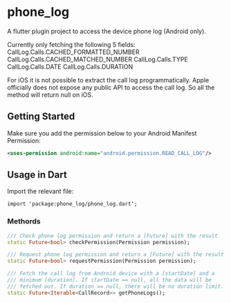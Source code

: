 # phone_log

A flutter plugin project to access the device phone log (Android only).

Currently only fetching the following 5 fields:
    CallLog.Calls.CACHED_FORMATTED_NUMBER
    CallLog.Calls.CACHED_MATCHED_NUMBER
    CallLog.Calls.TYPE
    CallLog.Calls.DATE
    CallLog.Calls.DURATION

For iOS it is not possible to extract the call log programmatically. Apple officially does not expose any public API to access the call log. So all the method will return null on iOS.

## Getting Started

Make sure you add the permission below to your Android Manifest Permission:

```xml
<uses-permission android:name="android.permission.READ_CALL_LOG"/>
```
## Usage in Dart

Import the relevant file:

```
import 'package:phone_log/phone_log.dart';
```

### Methords
```dart
/// Check phone log permission and return a [Future] with the result
static Future<bool> checkPermission(Permission permission);

/// Request phone log permission and return a [Future] with the result
static Future<bool> requestPermission(Permission permission);

/// Fetch the call log from Android device with a [startDate] and a 
/// minimum [duration]. If startDate == null, all the data will be
/// fetched out. If duration == null, there will be no duration limit.
static Future<Iterable<CallRecord>> getPhoneLogs();
```

